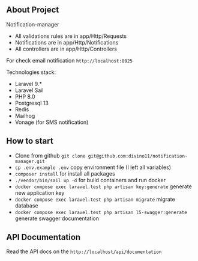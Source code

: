 ## About Project
Notification-manager
- All validations rules are in app/Http/Requests
- Notifications are in app/Http/Notifications
- All controllers are in app/Http/Controllers

For check email notification `http://localhost:8025`

Technologies stack:
- Laravel 9.*
- Laravel Sail
- PHP 8.0
- Postgresql 13
- Redis
- Mailhog
- Vonage (for SMS notification)

## How to start
- Clone from github `git clone git@github.com:divino11/notification-manager.git`
- `cp .env.example .env` copy environment file (I left all variables)
- `composer install` for install all packages
- `./vendor/bin/sail up -d` for build containers and run docker
- `docker compose exec laravel.test php artisan key:generate` generate new application key
- `docker compose exec laravel.test php artisan migrate` migrate database
- `docker compose exec laravel.test php artisan l5-swagger:generate` generate swagger documentation

## API Documentation

Read the API docs on the `http://localhost/api/documentation`
